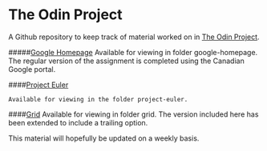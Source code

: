 The Odin Project
=========  

A Github repository to keep track of material worked on in [The Odin Project](http://www.theodinproject.com/).

#####[Google Homepage](http://www.theodinproject.com/web-development-101/html-css)
    Available for viewing in folder google-homepage.
    The regular version of the assignment is completed using the Canadian Google portal.
    
####[Project Euler](http://www.theodinproject.com/web-development-101/javascript-basics?ref=lc-pb)

	Available for viewing in the folder project-euler. 

####[Grid](http://www.theodinproject.com/web-development-101/javascript-and-jquery?ref=lc-pb)
	Available for viewing in folder grid.
	The version included here has been extended to include a trailing option.

This material will hopefully be updated on a weekly basis. 

